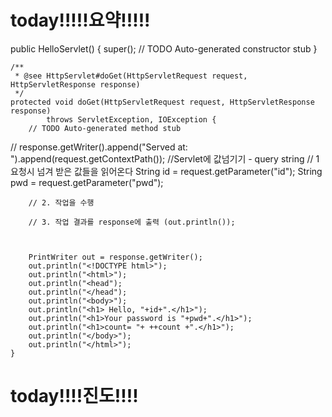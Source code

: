 # today!!!!!요약!!!!!
public HelloServlet() {
        super();
        // TODO Auto-generated constructor stub
    }

	/**
	 * @see HttpServlet#doGet(HttpServletRequest request, HttpServletResponse response)
	 */
	protected void doGet(HttpServletRequest request, HttpServletResponse response) 
			throws ServletException, IOException {
		// TODO Auto-generated method stub
//		response.getWriter().append("Served at: ").append(request.getContextPath());
		//Servlet에 값넘기기 - query string
		// 1 요청시 넘겨 받은 값들을 읽어온다
		String id = request.getParameter("id");
		String pwd = request.getParameter("pwd");
		
		// 2. 작업을 수행
		
		// 3. 작업 결과를 response에 출력 (out.println());
		
		
		
		PrintWriter out = response.getWriter();
		out.println("<!DOCTYPE html>");
		out.println("<html>");
		out.println("<head");
		out.println("</head");
		out.println("<body>");
		out.println("<h1> Hello, "+id+".</h1>");
		out.println("<h1>Your password is "+pwd+".</h1>");
		out.println("<h1>count= "+ ++count +".</h1>");
		out.println("</body>");
		out.println("</html>");
	}

# today!!!!진도!!!!
<!--stackedit_data:
eyJoaXN0b3J5IjpbMTYyMDgwMzg1MiwtMjAxMTM4ODE5OV19
-->